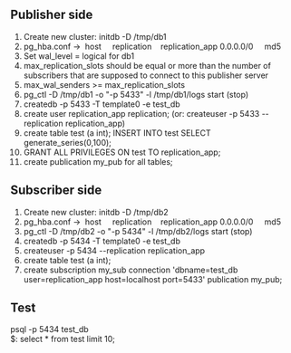 ## Publisher side
1. Create new cluster: initdb -D /tmp/db1
2. pg_hba.conf ->  host     replication    replication_app 0.0.0.0/0     md5
3. Set wal_level = logical for db1
4. max_replication_slots should be equal or more than the number of subscribers that are supposed to connect to this publisher server
5. max_wal_senders >= max_replication_slots
6. pg_ctl -D /tmp/db1 -o "-p 5433" -l /tmp/db1/logs start (stop)
7. createdb -p 5433 -T template0 -e test_db
8. create user replication_app replication;  (or: createuser -p 5433 --replication replication_app)
9. create table test (a int); INSERT INTO test SELECT generate_series(0,100);
10. GRANT ALL PRIVILEGES ON test TO replication_app;
11. create publication my_pub for all tables;


## Subscriber side
1. Create new cluster: initdb -D /tmp/db2
2. pg_hba.conf ->  host     replication    replication_app 0.0.0.0/0     md5
3. pg_ctl -D /tmp/db2 -o "-p 5434" -l /tmp/db2/logs start (stop)
4. createdb -p 5434 -T template0 -e test_db
5. createuser -p 5434 --replication replication_app
6. create table test (a int);
7. create subscription my_sub connection 'dbname=test_db user=replication_app host=localhost port=5433' publication my_pub;


## Test
psql -p 5434 test_db  
$: select * from test limit 10;
